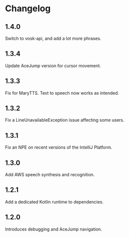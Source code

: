 # Changelog

## 1.4.0

Switch to vosk-api, and add a lot more phrases.

## 1.3.4

Update AceJump version for cursor movement.

## 1.3.3

Fix for MaryTTS. Text to speech now works as intended.

## 1.3.2

Fix a LineUnavailableException issue affecting some users.

## 1.3.1

Fix an NPE on recent versions of the IntelliJ Platform.

## 1.3.0

Add AWS speech synthesis and recognition.

## 1.2.1

Add a dedicated Kotlin runtime to dependencies.

## 1.2.0

Introduces debugging and AceJump navigation.